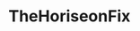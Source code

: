 # TheHoriseonFix
<!--Client Has asked to Refactor the code, I condensed the style sheet as their was alot of the same changes made for different classes, added a couple classes, changed the title, fixed the broken link and also added some inline styles. Also added in comments about the fixes i did.-->


